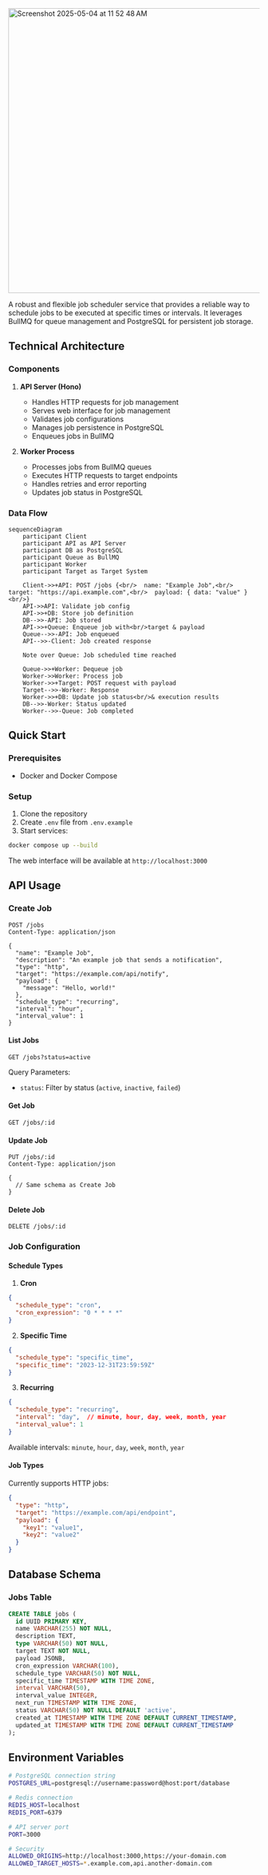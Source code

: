 <img width="571" alt="Screenshot 2025-05-04 at 11 52 48 AM" src="https://github.com/user-attachments/assets/1a0526ab-b030-4637-b768-200f9cb26cbc" />

A robust and flexible job scheduler service that provides a reliable way to schedule jobs to be executed at specific times or intervals. It leverages BullMQ for queue management and PostgreSQL for persistent job storage.

## Technical Architecture

### Components

1. **API Server (Hono)**
   - Handles HTTP requests for job management
   - Serves web interface for job management
   - Validates job configurations
   - Manages job persistence in PostgreSQL
   - Enqueues jobs in BullMQ

2. **Worker Process**
   - Processes jobs from BullMQ queues
   - Executes HTTP requests to target endpoints
   - Handles retries and error reporting
   - Updates job status in PostgreSQL

### Data Flow

```mermaid
sequenceDiagram
    participant Client
    participant API as API Server
    participant DB as PostgreSQL
    participant Queue as BullMQ
    participant Worker
    participant Target as Target System

    Client->>+API: POST /jobs {<br/>  name: "Example Job",<br/>  target: "https://api.example.com",<br/>  payload: { data: "value" }<br/>}
    API->>API: Validate job config
    API->>+DB: Store job definition
    DB-->>-API: Job stored
    API->>+Queue: Enqueue job with<br/>target & payload
    Queue-->>-API: Job enqueued
    API-->>-Client: Job created response

    Note over Queue: Job scheduled time reached

    Queue->>+Worker: Dequeue job
    Worker->>Worker: Process job
    Worker->>+Target: POST request with payload
    Target-->>-Worker: Response
    Worker->>+DB: Update job status<br/>& execution results
    DB-->>-Worker: Status updated
    Worker-->>-Queue: Job completed
```

## Quick Start

### Prerequisites
- Docker and Docker Compose

### Setup
1. Clone the repository
2. Create `.env` file from `.env.example`
3. Start services:
```bash
docker compose up --build
```

The web interface will be available at `http://localhost:3000`

## API Usage

### Create Job
```http
POST /jobs
Content-Type: application/json

{
  "name": "Example Job",
  "description": "An example job that sends a notification",
  "type": "http",
  "target": "https://example.com/api/notify",
  "payload": {
    "message": "Hello, world!"
  },
  "schedule_type": "recurring",
  "interval": "hour",
  "interval_value": 1
}
```

#### List Jobs
```http
GET /jobs?status=active
```
Query Parameters:
- `status`: Filter by status (`active`, `inactive`, `failed`)

#### Get Job
```http
GET /jobs/:id
```

#### Update Job
```http
PUT /jobs/:id
Content-Type: application/json

{
  // Same schema as Create Job
}
```

#### Delete Job
```http
DELETE /jobs/:id
```

### Job Configuration

#### Schedule Types

1. **Cron**
```json
{
  "schedule_type": "cron",
  "cron_expression": "0 * * * *"
}
```

2. **Specific Time**
```json
{
  "schedule_type": "specific_time",
  "specific_time": "2023-12-31T23:59:59Z"
}
```

3. **Recurring**
```json
{
  "schedule_type": "recurring",
  "interval": "day",  // minute, hour, day, week, month, year
  "interval_value": 1
}
```
Available intervals: `minute`, `hour`, `day`, `week`, `month`, `year`

#### Job Types

Currently supports HTTP jobs:
```json
{
  "type": "http",
  "target": "https://example.com/api/endpoint",
  "payload": {
    "key1": "value1",
    "key2": "value2"
  }
}
```

## Database Schema

### Jobs Table
```sql
CREATE TABLE jobs (
  id UUID PRIMARY KEY,
  name VARCHAR(255) NOT NULL,
  description TEXT,
  type VARCHAR(50) NOT NULL,
  target TEXT NOT NULL,
  payload JSONB,
  cron_expression VARCHAR(100),
  schedule_type VARCHAR(50) NOT NULL,
  specific_time TIMESTAMP WITH TIME ZONE,
  interval VARCHAR(50),
  interval_value INTEGER,
  next_run TIMESTAMP WITH TIME ZONE,
  status VARCHAR(50) NOT NULL DEFAULT 'active',
  created_at TIMESTAMP WITH TIME ZONE DEFAULT CURRENT_TIMESTAMP,
  updated_at TIMESTAMP WITH TIME ZONE DEFAULT CURRENT_TIMESTAMP
);
```

## Environment Variables

```bash
# PostgreSQL connection string
POSTGRES_URL=postgresql://username:password@host:port/database

# Redis connection
REDIS_HOST=localhost
REDIS_PORT=6379

# API server port
PORT=3000

# Security
ALLOWED_ORIGINS=http://localhost:3000,https://your-domain.com
ALLOWED_TARGET_HOSTS=*.example.com,api.another-domain.com
```
